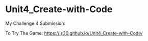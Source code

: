 # Unit4_Create-with-Code
 
My Challenge 4 Submission:

To Try The Game: https://is30.github.io/Unit4_Create-with-Code/
